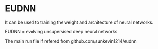 # EUDNN
It can be used to training the weight and architecture of neural networks.

EUDNN =  evolving unsupervised deep neural networks

The main run file if refered from github.com/sunkevin1214/eudnn

